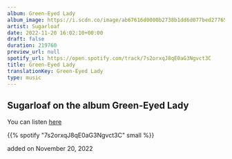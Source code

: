 ```yaml
---
album: Green-Eyed Lady
album_image: https://i.scdn.co/image/ab67616d0000b2738b1dd6d077bed27765f47836
artist: Sugarloaf
date: 2022-11-20 16:02:10+00:00
draft: false
duration: 219760
preview_url: null
spotify_url: https://open.spotify.com/track/7s2orxqJ8qE0aG3Ngvct3C
title: Green-Eyed Lady
translationKey: Green-Eyed Lady
type: music
---
```


## Sugarloaf on the album Green-Eyed Lady

You can listen [here](https://open.spotify.com/track/7s2orxqJ8qE0aG3Ngvct3C)

{{% spotify "7s2orxqJ8qE0aG3Ngvct3C" small %}}

added on November 20, 2022